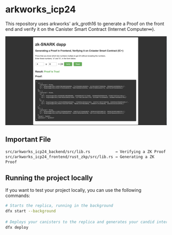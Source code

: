 # arkworks_icp24
This repository uses arkworks' ark_groth16 to generate a Proof on the front end and verify it on the Canister Smart Contract (Internet Computer∞).

![app](/src/arkworks_icp24_frontend/assets/Screenshot%202023-04-17%20at%2011.34.34.png)

## Important File
```
src/arkworks_icp24_backend/src/lib.rs           → Verifying a ZK Proof
src/arkworks_icp24_frontend/rust_zkp/src/lib.rs → Generating a ZK Proof
```

## Running the project locally

If you want to test your project locally, you can use the following commands:

```bash
# Starts the replica, running in the background
dfx start --background

# Deploys your canisters to the replica and generates your candid interface
dfx deploy
```